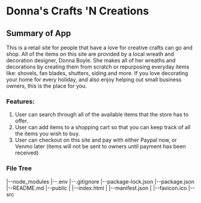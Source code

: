 # Donna's Crafts 'N Creations

## Summary of App

This is a retail site for people that have a love for creative crafts can go and shop.  All of the items on this site are provided by a  local wreath and decoration designer, Donna Boyle.  She makes all of her wreaths and decorations by creating them from scratch or repurposing everyday items like: shovels, fan blades, shutters, siding and more.  If you love decorating your home for every holiday, and also enjoy helping out small business owners, this is the place for you.

### Features:
1. User can search through all of the available items that the store has to offer.
2. User can add items to a shopping cart so that you can keep track of all the items you wish to buy.
3. User can checkout on this site and pay with either Paypal now, or Venmo later (items will not be sent to owners until payment has been received)

### File Tree

|--node_modules
|--.env
|--.gitignore
|--package-lock.json
|--package.json
|--README.md
|--public
|   |--index.html
|   |--manifest.json
|   |--favicon.ico
|--src
